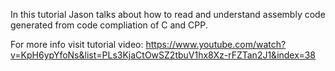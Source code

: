 In this tutorial Jason talks about how to read and understand assembly code generated from code compliation of C and CPP.

For more info visit tutorial video:
https://www.youtube.com/watch?v=KpH6ypYfoNs&list=PLs3KjaCtOwSZ2tbuV1hx8Xz-rFZTan2J1&index=38

